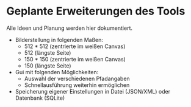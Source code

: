 # Geplante Erweiterungen des Tools
Alle Ideen und Planung werden hier dokumentiert.

* Bilderstellung in folgenden Maßen:
  * 512 * 512 (zentrierte im weißen Canvas)
  * 512 (längste Seite)
  * 150 * 150 (zentrierte im weißen Canvas)
  * 150 (längste Seite)
* Gui mit folgenden Möglichkeiten:
  * Auswahl der verschiedenen Pfadangaben
  * Schnellausführung weiterhin ermöglichen
* Speicherung eigener Einstellungen in Datei (JSON/XML) oder Datenbank (SQLite)
